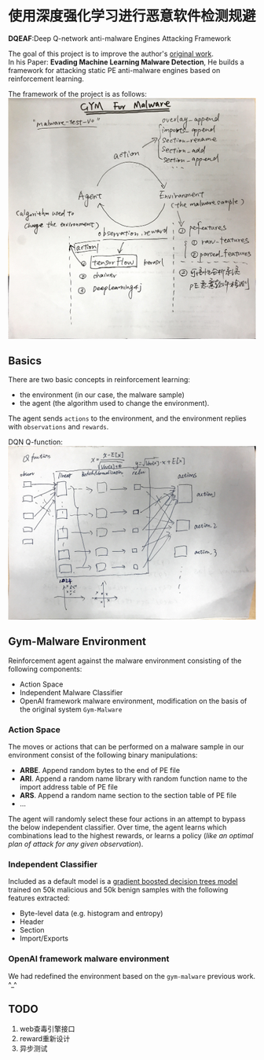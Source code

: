 # 使用深度强化学习进行恶意软件检测规避 

**DQEAF**:Deep Q-network anti-malware Engines Attacking Framework

The goal of this project is to improve the author's [original work](https://github.com/endgameinc/gym-malware).  
In his Paper: **Evading Machine Learning Malware Detection**, He builds a framework for attacking static PE anti-malware engines based on reinforcement learning.

The framework of the project is as follows:![img1](docs/images/gym-malware.jpg)

## Basics
There are two basic concepts in reinforcement learning: 
* the environment (in our case, the malware sample) 
* the agent (the algorithm used to change the environment).  

The agent sends `actions` to the environment, and the environment replies with `observations` and `rewards`.

DQN Q-function:![img2](docs/images/chainerrl-Q-function.jpg)
 
## Gym-Malware Environment
Reinforcement agent against the malware environment consisting of the following components:

* Action Space
* Independent Malware Classifier
* OpenAI framework malware environment, modification on the basis of the original system `Gym-Malware`
 
### Action Space

The moves or actions that can be performed on a malware sample in our environment consist of the following binary manipulations:
* **ARBE**. Append random bytes to the end of PE file
* **ARI**. Append a random name library with random function name to the import address table of PE file
* **ARS**. Append a random name section to the section table of PE file
* ...

The agent will randomly select these four actions in an attempt to bypass the below independent classifier. Over time, the agent learns which combinations lead to the highest rewards, or learns a policy (*like an optimal plan of attack for any given observation*).

### Independent Classifier

Included as a default model is a [gradient boosted decision trees model] trained on 50k malicious and 50k benign samples with the following features extracted:
* Byte-level data (e.g. histogram and entropy)
* Header
* Section
* Import/Exports

[gradient boosted decision trees model]: http://scikit-learn.org/stable/modules/generated/sklearn.ensemble.GradientBoostingClassifier.html

### OpenAI framework malware environment
We had redefined the environment based on the `gym-malware` previous work. ^_^

## TODO
1. web查毒引擎接口
1. reward重新设计
1. 异步测试
